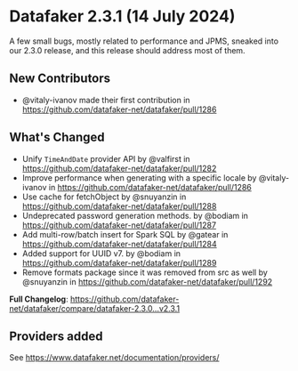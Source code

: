# Datafaker 2.3.1 (14 July 2024)

A few small bugs, mostly related to performance and JPMS, sneaked into our 2.3.0 release, and this release should address most of them.

## New Contributors
* @vitaly-ivanov made their first contribution in https://github.com/datafaker-net/datafaker/pull/1286

## What's Changed

* Unify `TimeAndDate` provider API by @valfirst in https://github.com/datafaker-net/datafaker/pull/1282
* Improve performance when generating with a specific locale by @vitaly-ivanov in https://github.com/datafaker-net/datafaker/pull/1286
* Use cache for fetchObject by @snuyanzin in https://github.com/datafaker-net/datafaker/pull/1288
* Undeprecated password generation methods. by @bodiam in https://github.com/datafaker-net/datafaker/pull/1287
* Add multi-row/batch insert for Spark SQL by @gatear in https://github.com/datafaker-net/datafaker/pull/1284
* Added support for UUID v7. by @bodiam in https://github.com/datafaker-net/datafaker/pull/1289
* Remove formats package since it was removed from src as well by @snuyanzin in https://github.com/datafaker-net/datafaker/pull/1292


**Full Changelog**: https://github.com/datafaker-net/datafaker/compare/datafaker-2.3.0...v2.3.1


## Providers added

See https://www.datafaker.net/documentation/providers/
